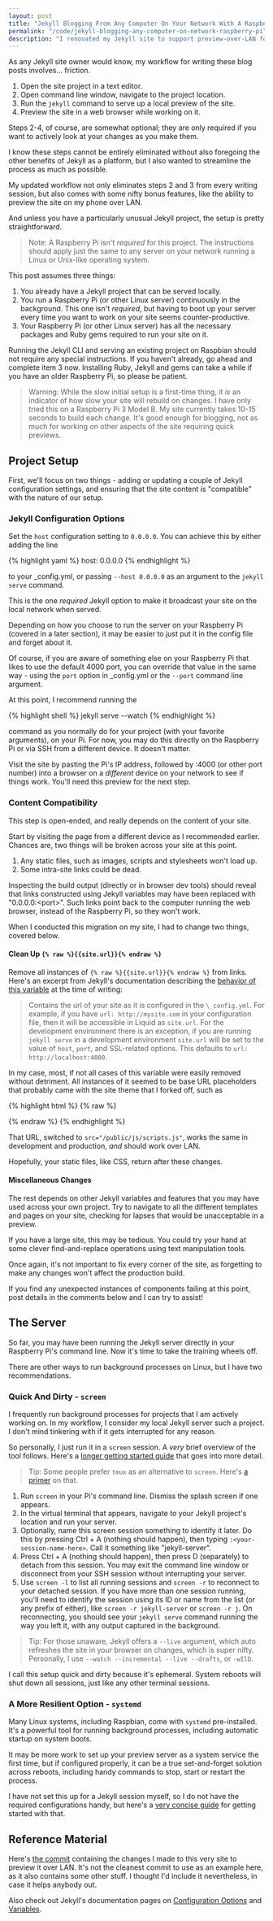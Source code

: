 ```yaml
---
layout: post
title: "Jekyll Blogging From Any Computer On Your Network With A Raspberry Pi"
permalink: "/code/jekyll-blogging-any-computer-on-network-raspberry-pi"
description: "I renovated my Jekyll site to support preview-over-LAN for personal convenience. Now I can see the site and write blog posts from any computer over my network. Here's how."
---
```


As any Jekyll site owner would know, my workflow for writing these blog posts involves... friction.

1. Open the site project in a text editor.
2. Open command line window, navigate to the project location.
3. Run the `jekyll` command to serve up a local preview of the site.
4. Preview the site in a web browser while working on it.

Steps 2-4, of course, are somewhat optional; they are only required if you want to actively look at your changes as you make them.

I know these steps cannot be entirely eliminated without also foregoing the other benefits of Jekyll as a platform, but I also wanted to streamline the process as much as possible.

My updated workflow not only eliminates steps 2 and 3 from every writing session, but also comes with some nifty bonus features, like the ability to preview the site on my phone over LAN.

<!--more-->

And unless you have a particularly unusual Jekyll project, the setup is pretty straightforward.

> Note: A Raspberry Pi isn't *required* for this project. The instructions should apply just the same to any server on your network running a Linux or Unix-like operating system.

This post assumes three things:

1. You already have a Jekyll project that can be served locally.
2. You run a Raspberry Pi (or other Linux server) continuously in the background. This one isn't *required*, but having to boot up your server every time you want to work on your site seems counter-productive.
3. Your Raspberry Pi (or other Linux server) has all the necessary packages and Ruby gems required to run your site on it.

Running the Jekyll CLI and serving an existing project on Raspbian should not require any special instructions. If you haven't already, go ahead and complete item 3 now. Installing Ruby, Jekyll and gems can take a while if you have an older Raspberry Pi, so please be patient.

> Warning: While the slow initial setup is a first-time thing, it *is* an indicator of how slow your site will rebuild on changes. I have only tried this on a Raspberry Pi 3 Model B. My site currently takes 10-15 seconds to build each change. It's good enough for blogging, not as much for working on other aspects of the site requiring quick previews.

## Project Setup

First, we'll focus on two things - adding or updating a couple of Jekyll configuration settings, and ensuring that the site content is "compatible" with the nature of our setup.

### Jekyll Configuration Options

Set the `host` configuration setting to `0.0.0.0`. You can achieve this by either adding the line

{% highlight yaml %}
host: 0.0.0.0
{% endhighlight %}

to your \_config.yml, or passing `--host 0.0.0.0` as an argument to the `jekyll serve` command.

This is the one *required* Jekyll option to make it broadcast your site on the local network when served.

Depending on how you choose to run the server on your Raspberry Pi (covered in a later section), it may be easier to just put it in the config file and forget about it.

Of course, if you are aware of something else on your Raspberry Pi that likes to use the default 4000 port, you can override that value in the same way - using the `port` option in \_config.yml or the `--port` command line argument.

At this point, I recommend running the 

{% highlight shell %}
jekyll serve --watch
{% endhighlight %}

command as you normally do for your project (with your favorite arguments), on your Pi. For now, you may do this directly on the Raspberry Pi or via SSH from a different device. It doesn't matter.

Visit the site by pasting the Pi's IP address, followed by :4000 (or other port number) into a browser on a *different* device on your network to see if things work. You'll need this preview for the next step.

### Content Compatibility

This step is open-ended, and really depends on the content of your site.

Start by visiting the page from a different device as I recommended earlier. Chances are, two things will be broken across your site at this point.

1. Any static files, such as images, scripts and stylesheets won't load up.
2. Some intra-site links could be dead.

Inspecting the build output (directly or in browser dev tools) should reveal that links constructed using Jekyll variables may have been replaced with "0.0.0.0:\<port>". Such links point back to the computer running the web browser, instead of the Raspberry Pi, so they won't work.

When I conducted this migration on my site, I had to change two things, covered below.

#### Clean Up `{% raw %}{{site.url}}{% endraw %}`

Remove all instances of `{% raw %}{{site.url}}{% endraw %}` from links. Here's an excerpt from Jekyll's documentation describing the [behavior of this variable](https://jekyllrb.com/docs/variables/#site-variables) at the time of writing:

> Contains the url of your site as it is configured in the `\_config.yml`. For example, if you have `url: http://mysite.com` in your configuration file, then it will be accessible in Liquid as `site.url`. For the development environment there is an exception, if you are running `jekyll serve` in a development environment `site.url` will be set to the value of `host`, `port`, and SSL-related options. This defaults to `url: http://localhost:4000`.

In my case, most, if not all cases of this variable were easily removed without detriment. All instances of it seemed to be base URL placeholders that probably came with the site theme that I forked off, such as

{% highlight html %}
{% raw %}
<script src="{{ site.url }}/public/js/scripts.js"></script>
{% endraw %}
{% endhighlight %}

That URL, switched to `src="/public/js/scripts.js"`, works the same in development and production, *and* should work over LAN.

Hopefully, your static files, like CSS, return after these changes.

#### Miscellaneous Changes

The rest depends on other Jekyll variables and features that you may have used across your own project. Try to navigate to all the different templates and pages on your site, checking for lapses that would be unacceptable in a preview.

If you have a large site, this may be tedious. You could try your hand at some clever find-and-replace operations using text manipulation tools.

Once again, it's not important to fix every corner of the site, as forgetting to make any changes won't affect the production build.

If you find any unexpected instances of components failing at this point, post details in the comments below and I can try to assist!

## The Server

So far, you may have been running the Jekyll server directly in your Raspberry Pi's command line. Now it's time to take the training wheels off.

There are other ways to run background processes on Linux, but I have two recommendations.

### Quick And Dirty - `screen`

I frequently run background processes for projects that I am actively working on. In my workflow, I consider my local Jekyll server such a project. I don't mind tinkering with if it gets interrupted for any reason.

So personally, I just run it in a `screen` session. A *very* brief overview of the tool follows. Here's a [longer getting started guide](https://www.digitalocean.com/community/tutorials/how-to-install-and-use-screen-on-an-ubuntu-cloud-server) that goes into more detail.

> Tip: Some people prefer `tmux` as an alternative to `screen`. Here's [a primer](https://www.digitalocean.com/community/tutorials/how-to-install-and-use-tmux-on-ubuntu-12-10--2) on that.

1. Run `screen` in your Pi's command line. Dismiss the splash screen if one appears.
2. In the virtual terminal that appears, navigate to your Jekyll project's location and run your server.
3. Optionally, name this screen session something to identify it later. Do this by pressing Ctrl + A (nothing should happen), then typing `:<your-session-name-here>`. Call it something like "jekyll-server".
4. Press Ctrl + A (nothing should happen), then press D (separately) to detach from this session. You may exit the command line window or disconnect from your SSH session without interrupting your server.
5. Use `screen -l` to list all running sessions and `screen -r` to reconnect to your detached session. If you have more than one session running, you'll need to identify the session using its ID or name from the list (or any prefix of either), like `screen -r jekyll-server` or `screen -r j`. On reconnecting, you should see your `jekyll serve` command running the way you left it, with any output captured in the background.

> Tip: For those unaware, Jekyll offers a `--live` argument, which auto refreshes the site in your browser on changes, which is super nifty. Personally, I use `--watch --incremental --live --drafts`, or `-wIlD`.

I call this setup quick and dirty because it's ephemeral. System reboots will shut down all sessions, just like any other terminal sessions.

### A More Resilient Option - `systemd`

Many Linux systems, including Raspbian, come with `systemd` pre-installed. It's a powerful tool for running background processes, including automatic startup on system boots.

It may be more work to set up your preview server as a system service the first time, but if configured properly, it can be a true set-and-forget solution across reboots, including handy commands to stop, start or restart the process.

I have not set this up for a Jekyll session myself, so I do not have the required configurations handy, but here's a [very concise guide](https://www.raspberrypi.org/documentation/linux/usage/systemd.md) for getting started with that.

## Reference Material

Here's [the commit](https://github.com/Antrikshy/antrikshy.github.io/commit/ffc3bc3886e34f75bb60f53ce0a1900321fb7af4) containing the changes I made to this very site to preview it over LAN. It's not the cleanest commit to use as an example here, as it also contains some other stuff. I thought I'd include it nevertheless, in case it helps anybody out.

Also check out Jekyll's documentation pages on [Configuration Options](https://jekyllrb.com/docs/configuration/options/) and [Variables](https://jekyllrb.com/docs/variables/#site-variables).
